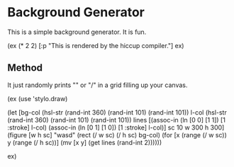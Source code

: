 # Background Generator
This is a simple background generator. It is fun.

(ex
(* 2 2)
[:p "This is rendered by the hiccup compiler."]
ex)

## Method
It just randomly prints "\" or "/" in a grid filling up your canvas.

(ex
(use 'stylo.draw)

(let [bg-col (hsl-str (rand-int 360) (rand-int 101) (rand-int 101))
      l-col (hsl-str (rand-int 360) (rand-int 101) (rand-int 101))
      lines [(assoc-in (ln [0 0] [1 1]) [1 :stroke] l-col)
             (assoc-in (ln [0 1] [1 0]) [1 :stroke] l-col)]
      sc 10
      w 300
      h 300]
  (figure [w h sc]
    "wasd"
    (rect (/ w sc) (/ h sc) bg-col)
    (for [x (range (/ w sc))
          y (range (/ h sc))]
      (mv [x y] (get lines (rand-int 2))))))

ex)

